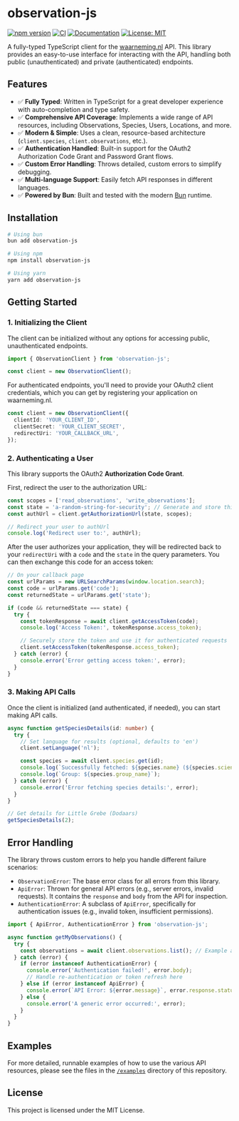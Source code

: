 # observation-js

[![npm version](https://img.shields.io/npm/v/observation-js.svg)](https://www.npmjs.com/package/observation-js)
[![CI](https://github.com/RobbeVerhelst/observation-js/actions/workflows/ci.yml/badge.svg)](https://github.com/RobbeVerhelst/observation-js/actions/workflows/ci.yml)
[![Documentation](https://img.shields.io/badge/documentation-brightgreen.svg)](https://robbeverhelst.github.io/observation-js/)
[![License: MIT](https://img.shields.io/badge/License-MIT-yellow.svg)](https://opensource.org/licenses/MIT)

A fully-typed TypeScript client for the [waarneming.nl](https://waarneming.nl/api/docs/) API. This library provides an easy-to-use interface for interacting with the API, handling both public (unauthenticated) and private (authenticated) endpoints.

## Features

- ✅ **Fully Typed**: Written in TypeScript for a great developer experience with auto-completion and type safety.
- ✅ **Comprehensive API Coverage**: Implements a wide range of API resources, including Observations, Species, Users, Locations, and more.
- ✅ **Modern & Simple**: Uses a clean, resource-based architecture (`client.species`, `client.observations`, etc.).
- ✅ **Authentication Handled**: Built-in support for the OAuth2 Authorization Code Grant and Password Grant flows.
- ✅ **Custom Error Handling**: Throws detailed, custom errors to simplify debugging.
- ✅ **Multi-language Support**: Easily fetch API responses in different languages.
- ✅ **Powered by Bun**: Built and tested with the modern [Bun](https://bun.sh/) runtime.

## Installation

```bash
# Using bun
bun add observation-js

# Using npm
npm install observation-js

# Using yarn
yarn add observation-js
```

## Getting Started

### 1. Initializing the Client

The client can be initialized without any options for accessing public, unauthenticated endpoints.

```typescript
import { ObservationClient } from 'observation-js';

const client = new ObservationClient();
```

For authenticated endpoints, you'll need to provide your OAuth2 client credentials, which you can get by registering your application on waarneming.nl.

```typescript
const client = new ObservationClient({
  clientId: 'YOUR_CLIENT_ID',
  clientSecret: 'YOUR_CLIENT_SECRET',
  redirectUri: 'YOUR_CALLBACK_URL',
});
```

### 2. Authenticating a User

This library supports the OAuth2 **Authorization Code Grant**.

First, redirect the user to the authorization URL:

```typescript
const scopes = ['read_observations', 'write_observations'];
const state = 'a-random-string-for-security'; // Generate and store this securely
const authUrl = client.getAuthorizationUrl(state, scopes);

// Redirect your user to authUrl
console.log('Redirect user to:', authUrl);
```

After the user authorizes your application, they will be redirected back to your `redirectUri` with a `code` and the `state` in the query parameters. You can then exchange this code for an access token:

```typescript
// On your callback page
const urlParams = new URLSearchParams(window.location.search);
const code = urlParams.get('code');
const returnedState = urlParams.get('state');

if (code && returnedState === state) {
  try {
    const tokenResponse = await client.getAccessToken(code);
    console.log('Access Token:', tokenResponse.access_token);

    // Securely store the token and use it for authenticated requests
    client.setAccessToken(tokenResponse.access_token);
  } catch (error) {
    console.error('Error getting access token:', error);
  }
}
```

### 3. Making API Calls

Once the client is initialized (and authenticated, if needed), you can start making API calls.

```typescript
async function getSpeciesDetails(id: number) {
  try {
    // Set language for results (optional, defaults to 'en')
    client.setLanguage('nl');

    const species = await client.species.get(id);
    console.log(`Successfully fetched: ${species.name} (${species.scientific_name})`);
    console.log(`Group: ${species.group_name}`);
  } catch (error) {
    console.error('Error fetching species details:', error);
  }
}

// Get details for Little Grebe (Dodaars)
getSpeciesDetails(2);
```

## Error Handling

The library throws custom errors to help you handle different failure scenarios:

- `ObservationError`: The base error class for all errors from this library.
- `ApiError`: Thrown for general API errors (e.g., server errors, invalid requests). It contains the `response` and `body` from the API for inspection.
- `AuthenticationError`: A subclass of `ApiError`, specifically for authentication issues (e.g., invalid token, insufficient permissions).

```typescript
import { ApiError, AuthenticationError } from 'observation-js';

async function getMyObservations() {
  try {
    const observations = await client.observations.list(); // Example authenticated request
  } catch (error) {
    if (error instanceof AuthenticationError) {
      console.error('Authentication failed!', error.body);
      // Handle re-authentication or token refresh here
    } else if (error instanceof ApiError) {
      console.error(`API Error: ${error.message}`, error.response.status, error.body);
    } else {
      console.error('A generic error occurred:', error);
    }
  }
}
```

## Examples

For more detailed, runnable examples of how to use the various API resources, please see the files in the [`/examples`](https://github.com/RobbeVerhelst/observation-js/tree/main/examples) directory of this repository.

## License

This project is licensed under the MIT License.
